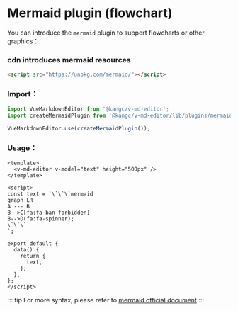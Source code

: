 # Mermaid plugin (flowchart)

You can introduce the `mermaid` plugin to support flowcharts or other graphics：

<ClientOnly>
  <plugin-mermaid />
</ClientOnly>

### cdn introduces mermaid resources

```html
<script src="https://unpkg.com/mermaid/"></script>
```

### Import：

```js
import VueMarkdownEditor from '@kangc/v-md-editor';
import createMermaidPlugin from '@kangc/v-md-editor/lib/plugins/mermaid/cdn';

VueMarkdownEditor.use(createMermaidPlugin());
```

### Usage：

```vue
<template>
  <v-md-editor v-model="text" height="500px" />
</template>

<script>
const text = `\`\`\`mermaid
graph LR
A --- B
B-->C[fa:fa-ban forbidden]
B-->D(fa:fa-spinner);
\`\`\`
`;

export default {
  data() {
    return {
      text,
    };
  },
};
</script>
```

::: tip
For more syntax, please refer to [mermaid official document](https://mermaid-js.github.io/mermaid/#/flowchart)
:::
